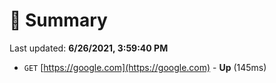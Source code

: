 # 📖 Summary
Last updated: **6/26/2021, 3:59:40 PM**

- `GET` [https://google.com](https://google.com) - **Up** (145ms)
